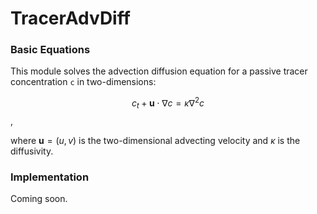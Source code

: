 # TracerAdvDiff

### Basic Equations

This module solves the advection diffusion equation for a passive tracer
concentration `c` in two-dimensions:

$$c_t + \mathbf{u} \cdot \nabla c = \kappa \nabla^2 c$$ ,

where $\mathbf{u} = (u,v)$ is the two-dimensional advecting velocity and $\kappa$
is the diffusivity.

### Implementation

Coming soon.
